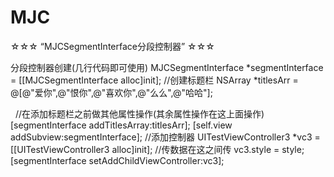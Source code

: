 # MJC
☆☆☆ “MJCSegmentInterface分段控制器” ☆☆☆

分段控制器创建(几行代码即可使用)
    MJCSegmentInterface *segmentInterface = [[MJCSegmentInterface alloc]init];
    //创建标题栏
    NSArray *titlesArr = @[@"爱你",@"恨你",@"喜欢你",@"么么",@"哈哈"];
    
    //在添加标题栏之前做其他属性操作(其余属性操作在这上面操作)
    [segmentInterface addTitlesArray:titlesArr];
    [self.view addSubview:segmentInterface];
    //添加控制器
    UITestViewController3 *vc3 = [[UITestViewController3 alloc]init];
    //传数据在这之间传
    vc3.style = style;
    [segmentInterface setAddChildViewController:vc3];
    




